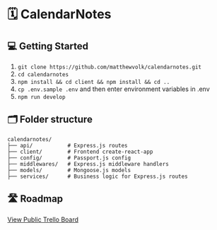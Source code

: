 # 🗓 CalendarNotes

## 💻 Getting Started

1. `git clone https://github.com/matthewvolk/calendarnotes.git`
2. `cd calendarnotes`
3. `npm install && cd client && npm install && cd ..`
4. `cp .env.sample .env` and then enter environment variables in .env
5. `npm run develop`

## 🗂 Folder structure

```
calendarnotes/
├── api/           # Express.js routes
├── client/        # Frontend create-react-app
├── config/        # Passport.js config
├── middlewares/   # Express.js middleware handlers
├── models/        # Mongoose.js models
├── services/      # Business logic for Express.js routes
```

## 🛣 Roadmap

[View Public Trello Board](https://trello.com/b/DtfoFkpD/%F0%9F%97%93-calendarnotes)

